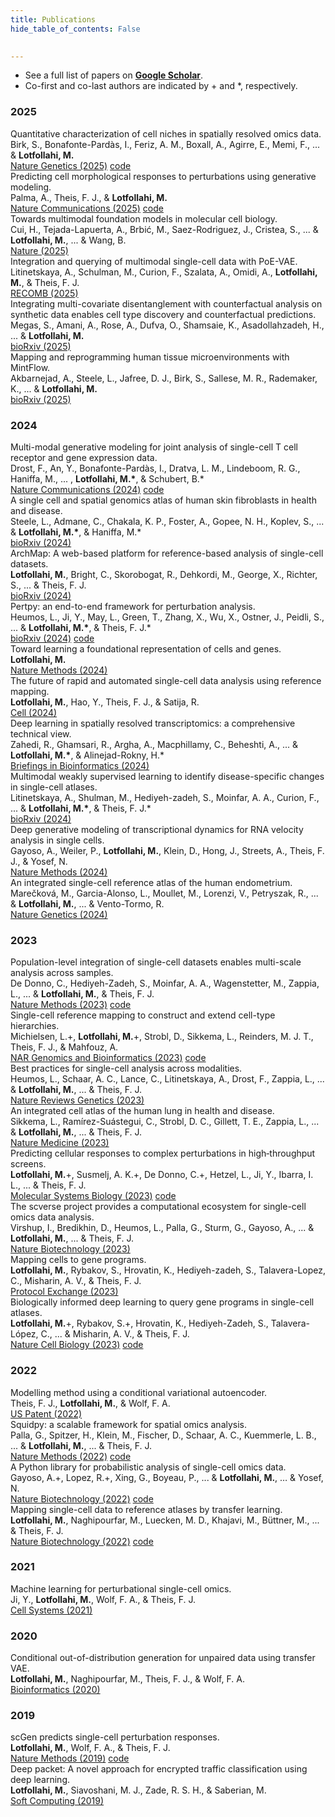 ```yaml
---
title: Publications
hide_table_of_contents: False
 

---
```



<Layout>

<div className="pub-wrap">

- See a full list of papers on [**Google Scholar**](https://scholar.google.com/citations?hl=en&user=NXhouUcAAAAJ&view_op=list_works&sortby=pubdate).
- Co-first and co-last authors are indicated by + and \*, respectively.

<h3 className="pub-year">2025</h3>
<div className="pub-list">
<div className="pub-item">
  <div className="pub-title">Quantitative characterization of cell niches in spatially resolved omics data.</div>
  <div className="pub-meta">Birk, S., Bonafonte-Pardàs, I., Feriz, A. M., Boxall, A., Agirre, E., Memi, F., ... & <strong>Lotfollahi, M.</strong></div>
  <div className="pub-badges">
    <a href="https://www.nature.com/articles/s41588-024-01968-3" className="pub-badge pub-badge--journal">Nature Genetics (2025)</a>
    <a href="https://github.com/Lotfollahi-lab/cnmf" className="pub-badge pub-badge--code">code</a>
  </div>
</div>
<div className="pub-item">
  <div className="pub-title">Predicting cell morphological responses to perturbations using generative modeling.</div>
  <div className="pub-meta">Palma, A., Theis, F. J., & <strong>Lotfollahi, M.</strong></div>
  <div className="pub-badges">
    <a href="https://www.nature.com/articles/s41467-024-57777-w" className="pub-badge pub-badge--journal">Nature Communications (2025)</a>
    <a href="https://github.com/theislab/morpho-generation" className="pub-badge pub-badge--code">code</a>
  </div>
</div>
<div className="pub-item">
  <div className="pub-title">Towards multimodal foundation models in molecular cell biology.</div>
  <div className="pub-meta">Cui, H., Tejada-Lapuerta, A., Brbić, M., Saez-Rodriguez, J., Cristea, S., ... & <strong>Lotfollahi, M.</strong>, ... & Wang, B.</div>
  <div className="pub-badges">
    <a href="https://www.nature.com/articles/s41586-025-07611-x" className="pub-badge pub-badge--journal">Nature (2025)</a>
  </div>
</div>
<div className="pub-item">
  <div className="pub-title">Integration and querying of multimodal single-cell data with PoE-VAE.</div>
  <div className="pub-meta">Litinetskaya, A., Schulman, M., Curion, F., Szalata, A., Omidi, A., <strong>Lotfollahi, M.</strong>, & Theis, F. J.</div>
  <div className="pub-badges">
    <a href="https://dl.acm.org/doi/abs/10.1145/3694348.3713023" className="pub-badge pub-badge--preprint">RECOMB (2025)</a>
  </div>
</div>
<div className="pub-item">
  <div className="pub-title">Integrating multi-covariate disentanglement with counterfactual analysis on synthetic data enables cell type discovery and counterfactual predictions.</div>
  <div className="pub-meta">Megas, S., Amani, A., Rose, A., Dufva, O., Shamsaie, K., Asadollahzadeh, H., ... & <strong>Lotfollahi, M.</strong></div>
  <div className="pub-badges">
    <a href="https://www.biorxiv.org/content/10.1101/2025.06.03.657578v1" className="pub-badge pub-badge--preprint">bioRxiv (2025)</a>
  </div>
</div>
<div className="pub-item">
  <div className="pub-title">Mapping and reprogramming human tissue microenvironments with MintFlow.</div>
  <div className="pub-meta">Akbarnejad, A., Steele, L., Jafree, D. J., Birk, S., Sallese, M. R., Rademaker, K., ... & <strong>Lotfollahi, M.</strong></div>
  <div className="pub-badges">
    <a href="https://www.biorxiv.org/content/10.1101/2025.06.24.661094v1" className="pub-badge pub-badge--preprint">bioRxiv (2025)</a>
  </div>
</div>
</div>

<h3 className="pub-year">2024</h3>
<div className="pub-list">
<div className="pub-item">
  <div className="pub-title">Multi-modal generative modeling for joint analysis of single-cell T cell receptor and gene expression data.</div>
  <div className="pub-meta">Drost, F., An, Y., Bonafonte-Pardàs, I., Dratva, L. M., Lindeboom, R. G., Haniffa, M., ... , <strong>Lotfollahi, M.*</strong>, & Schubert, B.*</div>
  <div className="pub-badges">
    <a href="https://www.nature.com/articles/s41467-024-49774-6" className="pub-badge pub-badge--journal">Nature Communications (2024)</a>
    <a href="https://github.com/theislab/scar" className="pub-badge pub-badge--code">code</a>
  </div>
</div>
<div className="pub-item">
  <div className="pub-title">A single cell and spatial genomics atlas of human skin fibroblasts in health and disease.</div>
  <div className="pub-meta">Steele, L., Admane, C., Chakala, K. P., Foster, A., Gopee, N. H., Koplev, S., ... & <strong>Lotfollahi, M.*</strong>, & Haniffa, M.*</div>
  <div className="pub-badges">
    <a href="https://www.biorxiv.org/content/10.1101/2024.12.23.629194v1" className="pub-badge pub-badge--preprint">bioRxiv (2024)</a>
  </div>
</div>
<div className="pub-item">
  <div className="pub-title">ArchMap: A web-based platform for reference-based analysis of single-cell datasets.</div>
  <div className="pub-meta"><strong>Lotfollahi, M.</strong>, Bright, C., Skorobogat, R., Dehkordi, M., George, X., Richter, S., ... & Theis, F. J.</div>
  <div className="pub-badges">
    <a href="https://www.biorxiv.org/content/10.1101/2024.09.19.613883v1" className="pub-badge pub-badge--preprint">bioRxiv (2024)</a>
  </div>
</div>
<div className="pub-item">
  <div className="pub-title">Pertpy: an end-to-end framework for perturbation analysis.</div>
  <div className="pub-meta">Heumos, L., Ji, Y., May, L., Green, T., Zhang, X., Wu, X., Ostner, J., Peidli, S., ... & <strong>Lotfollahi, M.*</strong>, & Theis, F. J.*</div>
  <div className="pub-badges">
    <a href="https://www.biorxiv.org/content/10.1101/2024.08.04.606516v1" className="pub-badge pub-badge--preprint">bioRxiv (2024)</a>
    <a href="https://github.com/scverse/pertpy" className="pub-badge pub-badge--code">code</a>
  </div>
</div>
<div className="pub-item">
  <div className="pub-title">Toward learning a foundational representation of cells and genes.</div>
  <div className="pub-meta"><strong>Lotfollahi, M.</strong></div>
  <div className="pub-badges">
    <a href="https://www.nature.com/articles/s41592-024-02298-6" className="pub-badge pub-badge--journal">Nature Methods (2024)</a>
  </div>
</div>
<div className="pub-item">
  <div className="pub-title">The future of rapid and automated single-cell data analysis using reference mapping.</div>
  <div className="pub-meta"><strong>Lotfollahi, M.</strong>, Hao, Y., Theis, F. J., & Satija, R.</div>
  <div className="pub-badges">
    <a href="https://www.cell.com/cell/fulltext/S0092-8674(24)00405-2" className="pub-badge pub-badge--journal">Cell (2024)</a>
  </div>
</div>
<div className="pub-item">
  <div className="pub-title">Deep learning in spatially resolved transcriptomics: a comprehensive technical view.</div>
  <div className="pub-meta">Zahedi, R., Ghamsari, R., Argha, A., Macphillamy, C., Beheshti, A., ... & <strong>Lotfollahi, M.*</strong>, & Alinejad-Rokny, H.*</div>
  <div className="pub-badges">
    <a href="https://academic.oup.com/bib/article/25/2/bbae082/7615995" className="pub-badge pub-badge--journal">Briefings in Bioinformatics (2024)</a>
  </div>
</div>
<div className="pub-item">
  <div className="pub-title">Multimodal weakly supervised learning to identify disease-specific changes in single-cell atlases.</div>
  <div className="pub-meta">Litinetskaya, A., Shulman, M., Hediyeh-zadeh, S., Moinfar, A. A., Curion, F., ... & <strong>Lotfollahi, M.*</strong>, & Theis, F. J.*</div>
  <div className="pub-badges">
    <a href="https://www.biorxiv.org/content/10.1101/2024.07.29.605625v1" className="pub-badge pub-badge--preprint">bioRxiv (2024)</a>
  </div>
</div>
<div className="pub-item">
  <div className="pub-title">Deep generative modeling of transcriptional dynamics for RNA velocity analysis in single cells.</div>
  <div className="pub-meta">Gayoso, A., Weiler, P., <strong>Lotfollahi, M.</strong>, Klein, D., Hong, J., Streets, A., Theis, F. J., & Yosef, N.</div>
  <div className="pub-badges">
    <a href="https://www.nature.com/articles/s41592-023-02131-8" className="pub-badge pub-badge--journal">Nature Methods (2024)</a>
  </div>
</div>
<div className="pub-item">
  <div className="pub-title">An integrated single-cell reference atlas of the human endometrium.</div>
  <div className="pub-meta">Marečková, M., Garcia-Alonso, L., Moullet, M., Lorenzi, V., Petryszak, R., ... & <strong>Lotfollahi, M.</strong>, ... & Vento-Tormo, R.</div>
  <div className="pub-badges">
    <a href="https://www.nature.com/articles/s41588-024-01859-7" className="pub-badge pub-badge--journal">Nature Genetics (2024)</a>
  </div>
</div>
</div>

<h3 className="pub-year">2023</h3>
<div className="pub-list">
<div className="pub-item">
  <div className="pub-title">Population-level integration of single-cell datasets enables multi-scale analysis across samples.</div>
  <div className="pub-meta">De Donno, C., Hediyeh-Zadeh, S., Moinfar, A. A., Wagenstetter, M., Zappia, L., ... & <strong>Lotfollahi, M.</strong>, & Theis, F. J.</div>
  <div className="pub-badges">
    <a href="https://www.nature.com/articles/s41592-023-02056-2" className="pub-badge pub-badge--journal">Nature Methods (2023)</a>
    <a href="https://github.com/theislab/scarches-reproducibility/tree/master/population_extension" className="pub-badge pub-badge--code">code</a>
  </div>
</div>
<div className="pub-item">
  <div className="pub-title">Single-cell reference mapping to construct and extend cell-type hierarchies.</div>
  <div className="pub-meta">Michielsen, L.+, <strong>Lotfollahi, M.</strong>+, Strobl, D., Sikkema, L., Reinders, M. J. T., Theis, F. J., & Mahfouz, A.</div>
  <div className="pub-badges">
    <a href="https://academic.oup.com/nargab/article/5/3/lqad070/7253509" className="pub-badge pub-badge--journal">NAR Genomics and Bioinformatics (2023)</a>
    <a href="https://github.com/LMichielsen/scHPL" className="pub-badge pub-badge--code">code</a>
  </div>
</div>
<div className="pub-item">
  <div className="pub-title">Best practices for single-cell analysis across modalities.</div>
  <div className="pub-meta">Heumos, L., Schaar, A. C., Lance, C., Litinetskaya, A., Drost, F., Zappia, L., ... & <strong>Lotfollahi, M.</strong>, ... & Theis, F. J.</div>
  <div className="pub-badges">
    <a href="https://www.nature.com/articles/s41576-023-00586-w" className="pub-badge pub-badge--journal">Nature Reviews Genetics (2023)</a>
  </div>
</div>
<div className="pub-item">
  <div className="pub-title">An integrated cell atlas of the human lung in health and disease.</div>
  <div className="pub-meta">Sikkema, L., Ramírez-Suástegui, C., Strobl, D. C., Gillett, T. E., Zappia, L., ... & <strong>Lotfollahi, M.</strong>, ... & Theis, F. J.</div>
  <div className="pub-badges">
    <a href="https://www.nature.com/articles/s41591-023-02327-2" className="pub-badge pub-badge--journal">Nature Medicine (2023)</a>
  </div>
</div>
<div className="pub-item">
  <div className="pub-title">Predicting cellular responses to complex perturbations in high‐throughput screens.</div>
  <div className="pub-meta"><strong>Lotfollahi, M.</strong>+, Susmelj, A. K.+, De Donno, C.+, Hetzel, L., Ji, Y., Ibarra, I. L., ... & Theis, F. J.</div>
  <div className="pub-badges">
    <a href="https://www.embopress.org/doi/full/10.15252/msb.202211517" className="pub-badge pub-badge--journal">Molecular Systems Biology (2023)</a>
    <a href="https://github.com/theislab/cpa-reproducibility" className="pub-badge pub-badge--code">code</a>
  </div>
</div>
<div className="pub-item">
  <div className="pub-title">The scverse project provides a computational ecosystem for single-cell omics data analysis.</div>
  <div className="pub-meta">Virshup, I., Bredikhin, D., Heumos, L., Palla, G., Sturm, G., Gayoso, A., ... & <strong>Lotfollahi, M.</strong>, ... & Theis, F. J.</div>
  <div className="pub-badges">
    <a href="https://www.nature.com/articles/s41587-023-01733-8" className="pub-badge pub-badge--journal">Nature Biotechnology (2023)</a>
  </div>
</div>
<div className="pub-item">
  <div className="pub-title">Mapping cells to gene programs.</div>
  <div className="pub-meta"><strong>Lotfollahi, M.</strong>, Rybakov, S., Hrovatin, K., Hediyeh-zadeh, S., Talavera-Lopez, C., Misharin, A. V., & Theis, F. J.</div>
  <div className="pub-badges">
    <a href="https://protocolexchange.researchsquare.com/article/pex-2066/v1" className="pub-badge pub-badge--preprint">Protocol Exchange (2023)</a>
  </div>
</div>
<div className="pub-item">
  <div className="pub-title">Biologically informed deep learning to query gene programs in single-cell atlases.</div>
  <div className="pub-meta"><strong>Lotfollahi, M.</strong>+, Rybakov, S.+, Hrovatin, K., Hediyeh-Zadeh, S., Talavera-López, C., ... & Misharin, A. V., & Theis, F. J.</div>
  <div className="pub-badges">
    <a href="https://www.nature.com/articles/s41556-022-01072-x" className="pub-badge pub-badge--journal">Nature Cell Biology (2023)</a>
    <a href="https://github.com/theislab/expiby-reproducibility" className="pub-badge pub-badge--code">code</a>
  </div>
</div>
</div>

<h3 className="pub-year">2022</h3>
<div className="pub-list">
<div className="pub-item">
  <div className="pub-title">Modelling method using a conditional variational autoencoder.</div>
  <div className="pub-meta">Theis, F. J., <strong>Lotfollahi, M.</strong>, & Wolf, F. A.</div>
  <div className="pub-badges">
    <a href="https://patents.google.com/patent/US20220237976A1/en" className="pub-badge">US Patent (2022)</a>
  </div>
</div>
<div className="pub-item">
  <div className="pub-title">Squidpy: a scalable framework for spatial omics analysis.</div>
  <div className="pub-meta">Palla, G., Spitzer, H., Klein, M., Fischer, D., Schaar, A. C., Kuemmerle, L. B., ... & <strong>Lotfollahi, M.</strong>, ... & Theis, F. J.</div>
  <div className="pub-badges">
    <a href="https://www.nature.com/articles/s41592-021-01358-2" className="pub-badge pub-badge--journal">Nature Methods (2022)</a>
    <a href="https://github.com/scverse/squidpy" className="pub-badge pub-badge--code">code</a>
  </div>
</div>
<div className="pub-item">
  <div className="pub-title">A Python library for probabilistic analysis of single-cell omics data.</div>
  <div className="pub-meta">Gayoso, A.+, Lopez, R.+, Xing, G., Boyeau, P., ... & <strong>Lotfollahi, M.</strong>, … & Yosef, N.</div>
  <div className="pub-badges">
    <a href="https://www.nature.com/articles/s41587-021-01000-7" className="pub-badge pub-badge--journal">Nature Biotechnology (2022)</a>
    <a href="https://github.com/scverse/scvi-tools" className="pub-badge pub-badge--code">code</a>
  </div>
</div>
<div className="pub-item">
  <div className="pub-title">Mapping single-cell data to reference atlases by transfer learning.</div>
  <div className="pub-meta"><strong>Lotfollahi, M.</strong>, Naghipourfar, M., Luecken, M. D., Khajavi, M., Büttner, M., ... & Theis, F. J.</div>
  <div className="pub-badges">
    <a href="https://www.nature.com/articles/s41587-021-01001-6" className="pub-badge pub-badge--journal">Nature Biotechnology (2022)</a>
    <a href="https://github.com/theislab/scarches" className="pub-badge pub-badge--code">code</a>
  </div>
</div>
</div>

<h3 className="pub-year">2021</h3>
<div className="pub-list">
<div className="pub-item">
  <div className="pub-title">Machine learning for perturbational single-cell omics.</div>
  <div className="pub-meta">Ji, Y., <strong>Lotfollahi, M.</strong>, Wolf, F. A., & Theis, F. J.</div>
  <div className="pub-badges">
    <a href="https://www.cell.com/cell-systems/fulltext/S2405-4712(21)00155-2" className="pub-badge pub-badge--journal">Cell Systems (2021)</a>
  </div>
</div>
</div>

<h3 className="pub-year">2020</h3>
<div className="pub-list">
<div className="pub-item">
  <div className="pub-title">Conditional out-of-distribution generation for unpaired data using transfer VAE.</div>
  <div className="pub-meta"><strong>Lotfollahi, M.</strong>, Naghipourfar, M., Theis, F. J., & Wolf, F. A.</div>
  <div className="pub-badges">
    <a href="https://academic.oup.com/bioinformatics/article/36/Supplement_2/i610/6055866" className="pub-badge pub-badge--journal">Bioinformatics (2020)</a>
  </div>
</div>
</div>

<h3 className="pub-year">2019</h3>
<div className="pub-list">
<div className="pub-item">
  <div className="pub-title">scGen predicts single-cell perturbation responses.</div>
  <div className="pub-meta"><strong>Lotfollahi, M.</strong>, Wolf, F. A., & Theis, F. J.</div>
  <div className="pub-badges">
    <a href="https://www.nature.com/articles/s41592-019-0494-8" className="pub-badge pub-badge--journal">Nature Methods (2019)</a>
    <a href="https://github.com/theislab/scgen" className="pub-badge pub-badge--code">code</a>
  </div>
</div>
<div className="pub-item">
  <div className="pub-title">Deep packet: A novel approach for encrypted traffic classification using deep learning.</div>
  <div className="pub-meta"><strong>Lotfollahi, M.</strong>, Siavoshani, M. J., Zade, R. S. H., & Saberian, M.</div>
  <div className="pub-badges">
    <a href="https://link.springer.com/article/10.1007/s00500-019-04033-5" className="pub-badge pub-badge--journal">Soft Computing (2019)</a>
  </div>
</div>
</div>

</div>
</Layout>